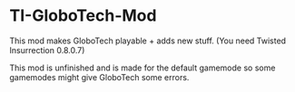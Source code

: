 # TI-GloboTech-Mod
This mod makes GloboTech playable + adds new stuff. (You need Twisted Insurrection 0.8.0.7)

This mod is unfinished and is made for the default gamemode so some gamemodes might give GloboTech some errors.
